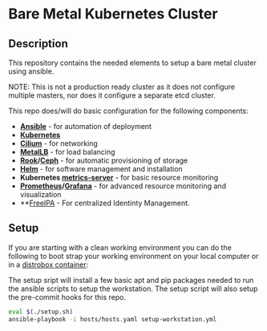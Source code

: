 # Bare Metal Kubernetes Cluster

## Description

This repository contains the needed elements to setup a bare metal cluster using ansible.

NOTE: This is not a production ready cluster as it does not configure multiple masters, nor does it configure a separate etcd cluster.

This repo does/will do basic configuration for the following components:

- **[Ansible](https://www.ansible.com/)** - for automation of deployment
- **[Kubernetes](https://kubernetes.io/)**
- **[Cilium](https://www.cilium.io/)** - for networking
- **[MetalLB](https://metallb.universe.tf/)** - for load balancing
- **[Rook](https://rook.io/)/[Ceph](https://ceph.io/)** - for automatic provisioning of storage
- **[Helm](https://helm.sh/)** - for software management and installation
- **Kubernetes [metrics-server](https://github.com/kubernetes-sigs/metrics-server)** - for basic resource monitoring
- **[Prometheus](https://prometheus.io/)/[Grafana](https://grafana.com/)** - for advanced resource monitoring and visualization
- **[FreeIPA](https://www.freeipa.org/) - For centralized Identinty Management.

## Setup

If you are starting with a clean working environment you can do the following to boot
strap your working environment on your local computer or in a
[distrobox container](https://distrobox.privatedns.org/):

The setup sript will install a few basic apt and pip packages needed to run the ansible
scripts to setup the workstation. The setup script will also setup the pre-commit hooks
for this repo.

```sh
eval $(./setup.sh)
ansible-playbook -i hosts/hosts.yaml setup-workstation.yml
```
